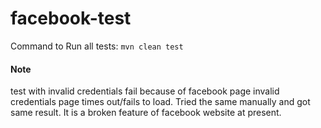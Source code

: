 # facebook-test

Command to Run all tests: ```mvn clean test```


#### Note

test with invalid credentials fail because of facebook page invalid credentials page times out/fails to load. Tried the same manually and got same result. It is a broken feature of facebook website at present.